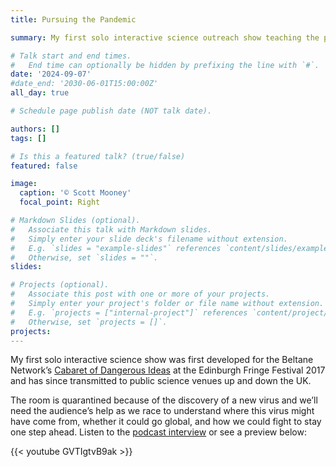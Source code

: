 ```yaml
---
title: Pursuing the Pandemic

summary: My first solo interactive science outreach show teaching the public about pandemics since long before COVID-19.

# Talk start and end times.
#   End time can optionally be hidden by prefixing the line with `#`.
date: '2024-09-07'
#date_end: '2030-06-01T15:00:00Z'
all_day: true

# Schedule page publish date (NOT talk date).

authors: []
tags: []

# Is this a featured talk? (true/false)
featured: false

image:
  caption: '© Scott Mooney'
  focal_point: Right

# Markdown Slides (optional).
#   Associate this talk with Markdown slides.
#   Simply enter your slide deck's filename without extension.
#   E.g. `slides = "example-slides"` references `content/slides/example-slides.md`.
#   Otherwise, set `slides = ""`.
slides:

# Projects (optional).
#   Associate this post with one or more of your projects.
#   Simply enter your project's folder or file name without extension.
#   E.g. `projects = ["internal-project"]` references `content/project/deep-learning/index.md`.
#   Otherwise, set `projects = []`.
projects:
---
```


My first solo interactive science show was first developed for the Beltane Network’s [Cabaret of Dangerous Ideas](https://www.cabaretofdangerousideas.com/) at the Edinburgh Fringe Festival 2017 and has since transmitted to public science venues up and down the UK. 

The room is quarantined because of the discovery of a new virus and we’ll need the audience’s help as we race to understand where this virus might have come from, whether it could go global, and how we could fight to stay one step ahead. Listen to the [podcast interview](https://media.ed.ac.uk/media/1_dzwuvll1) or see a preview below:

{{< youtube GVTIgtvB9ak >}}
